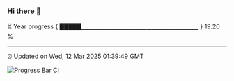 ### Hi there 👋

⏳ Year progress { █████▁▁▁▁▁▁▁▁▁▁▁▁▁▁▁▁▁▁▁▁▁▁▁▁▁ } 19.20 %

---

⏰ Updated on Wed, 12 Mar 2025 01:39:49 GMT

![Progress Bar CI](https://github.com/liununu/liununu/workflows/Progress%20Bar%20CI/badge.svg)
